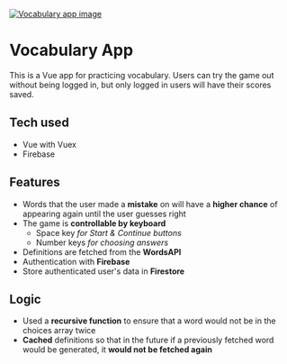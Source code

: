 [![Vocabulary app image](https://charleseller.dev/src/assets/vocab.png)](https://vocab.charleseller.dev)
# Vocabulary App
This is a Vue app for practicing vocabulary. Users can try the game out without being logged in, but only logged in users will have their scores saved.

## Tech used
- Vue with Vuex
- Firebase

## Features
- Words that the user made a **mistake** on will have a **higher chance** of appearing again until the user guesses right
- The game is **controllable by keyboard**
  - Space key *for Start & Continue buttons*
  - Number keys *for choosing answers*
- Definitions are fetched from the **WordsAPI**
- Authentication with **Firebase**
- Store authenticated user's data in **Firestore**

## Logic
- Used a **recursive function** to ensure that a word would not be in the choices array twice
- **Cached** definitions so that in the future if a previously fetched word would be generated, it **would not be fetched again**
